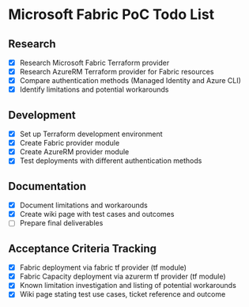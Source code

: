 # Microsoft Fabric PoC Todo List

## Research
- [x] Research Microsoft Fabric Terraform provider
- [x] Research AzureRM Terraform provider for Fabric resources
- [x] Compare authentication methods (Managed Identity and Azure CLI)
- [x] Identify limitations and potential workarounds

## Development
- [x] Set up Terraform development environment
- [x] Create Fabric provider module
- [x] Create AzureRM provider module
- [x] Test deployments with different authentication methods

## Documentation
- [x] Document limitations and workarounds
- [x] Create wiki page with test cases and outcomes
- [ ] Prepare final deliverables

## Acceptance Criteria Tracking
- [x] Fabric deployment via fabric tf provider (tf module)
- [x] Fabric Capacity deployment via azurerm tf provider (tf module)
- [x] Known limitation investigation and listing of potential workarounds
- [x] Wiki page stating test use cases, ticket reference and outcome
